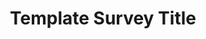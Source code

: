 ---
layout: survey_template_single
title: "Template Survey Title"
permalink: /surveys/test_survey_single
main_image: "https://t3.ftcdn.net/jpg/02/48/42/64/360_F_248426448_NVKLywWqArG2ADUxDq6QprtIzsF82dMF.jpg" # default image
main_image_caption: "Main image caption goes here. Credit: NOAA NMFS"
header:
  overlay_color: "#000"
  overlay_filter: linear-gradient(rgba(255, 0, 0, 0.5), rgba(0, 255, 255, 0.5))

survey_type: Template survey type
survey_description: A little synopsis of the type of survey
# description: "Template sample description"
sidebar:
  nav: "docs"
how_to_download: Sample text on how to download
sop_text: " Standard operating Procedures detailing methods"
datasheets_text: "Details about data sheets"
access_rawdata_text : "Browse raw data for datastream"
r_code_text: "See our team scripts for processing raw data"

---